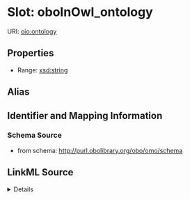 # Slot: oboInOwl_ontology

URI: [oio:ontology](http://www.geneontology.org/formats/oboInOwl#ontology)



<!-- no inheritance hierarchy -->






## Properties

* Range: [xsd:string](http://www.w3.org/2001/XMLSchema#string)






## Alias




## Identifier and Mapping Information







### Schema Source


* from schema: http://purl.obolibrary.org/obo/omo/schema




## LinkML Source

<details>
```yaml
name: oboInOwl_ontology
deprecated: todo
from_schema: http://purl.obolibrary.org/obo/omo/schema
deprecated_element_has_exact_replacement: ontology
rank: 1000
slot_uri: oio:ontology
alias: oboInOwl_ontology
range: string

```
</details>